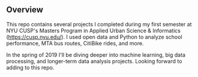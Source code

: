 ## Overview

This repo contains several projects I completed during my first semester at NYU CUSP's Masters Program in Applied Urban Science & Informatics (https://cusp.nyu.edu/). I used open data and Python to analyze school performance, MTA bus routes, CitiBike rides, and more. 

In the spring of 2019 I'll be diving deeper into machine learning, big data processing, and longer-term data analysis projects. Looking forward to adding to this repo.